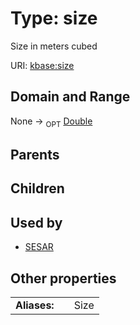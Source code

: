 
# Type: size


Size in meters cubed

URI: [kbase:size](http://kbase.us/size)


## Domain and Range

None ->  <sub>OPT</sub> [Double](types/Double.md)

## Parents


## Children


## Used by

 * [SESAR](SESAR.md)

## Other properties

|  |  |  |
| --- | --- | --- |
| **Aliases:** | | Size |

